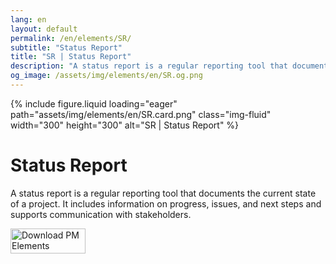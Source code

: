 ```yaml
---
lang: en
layout: default
permalink: /en/elements/SR/
subtitle: "Status Report"
title: "SR | Status Report"
description: "A status report is a regular reporting tool that documents the current state of a project. It includes information on progress, issues, and next steps and supports communication with stakeholders."
og_image: /assets/img/elements/en/SR.og.png
---
```


{% include figure.liquid loading="eager" path="assets/img/elements/en/SR.card.png" class="img-fluid" width="300" height="300" alt="SR | Status Report" %}

# Status Report

A status report is a regular reporting tool that documents the current state of a project. It includes information on progress, issues, and next steps and supports communication with stakeholders.

<a href="https://apps.apple.com/app/apple-store/id6738084498?pt=127441684&ct=website&mt=8">
  <img src="{{ "assets/img/en/appstore.png" | relative_url }}" width="120" height="40" alt="Download PM Elements">
</a>
